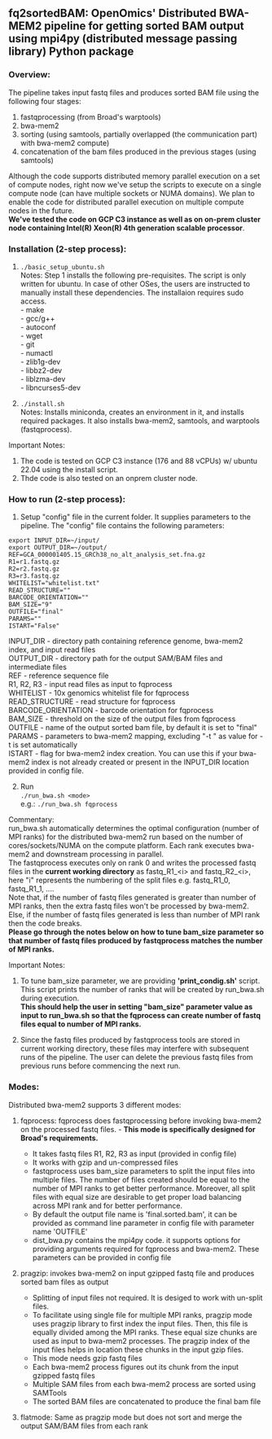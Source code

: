 ## fq2sortedBAM: OpenOmics' Distributed BWA-MEM2 pipeline for getting sorted BAM output using mpi4py (distributed message passing library) Python package
### Overview:
The pipeline takes input fastq files and produces sorted BAM file using the following four stages:
1. fastqprocessing (from Broad's warptools)
2. bwa-mem2
3. sorting (using samtools, partially overlapped (the communication part) with bwa-mem2 compute)
4. concatenation of the bam files produced in the previous stages (using samtools)

Although the code supports distributed memory parallel execution on a set of compute nodes, right now we've setup the scripts to execute on a single compute node (can have multiple sockets or NUMA domains). We plan to enable the code for distributed parallel execution on multiple compute nodes in the future.  
**We've tested the code on GCP C3 instance as well as on on-prem cluster node containing Intel(R) Xeon(R) 4th generation scalable processor**.


### Installation (2-step process):
1. ```./basic_setup_ubuntu.sh```  
Notes: Step 1 installs the following pre-requisites. The script is only written for ubuntu. In case of other OSes, the users are instructed to manually install these dependencies. The installaion requires sudo access.  
       - make  
       - gcc/g++  
       - autoconf  
       - wget  
       - git  
       - numactl  
       - zlib1g-dev  
       - libbz2-dev  
       - liblzma-dev  
       - libncurses5-dev  

2. ```./install.sh```   
Notes:  Installs miniconda, creates an environment in it, and installs required packages. It also installs bwa-mem2, samtools, and warptools (fastqprocess).  

Important Notes:    
1. The code is tested on GCP C3 instance (176 and 88 vCPUs) w/ ubuntu 22.04 using the install script.  
2. Thde code is also tested on an onprem cluster node.  

### How to run (2-step process):  
1. Setup "config" file in the current folder. It supplies parameters to the pipeline. The "config" file contains the following parameters:  
```
export INPUT_DIR=~/input/  
export OUTPUT_DIR=~/output/  
REF=GCA_000001405.15_GRCh38_no_alt_analysis_set.fna.gz  
R1=r1.fastq.gz  
R2=r2.fastq.gz  
R3=r3.fastq.gz  
WHITELIST="whitelist.txt"  
READ_STRUCTURE=""  
BARCODE_ORIENTATION=""  
BAM_SIZE="9"  
OUTFILE="final"  
PARAMS=""  
ISTART="False"  
```  

INPUT_DIR - directory path containing reference genome, bwa-mem2 index, and input read files  
OUTPUT_DIR - directory path for the output SAM/BAM files and intermediate files  
REF - reference sequence file  
R1, R2, R3 - input read files as input to fqprocess  
WHITELIST - 10x genomics whitelist file for fqprocess  
READ_STRUCTURE - read structure for fqprocess  
BARCODE_ORIENTATION - barcode orientation for fqprocess  
BAM_SIZE - threshold on the size of the output files from fqprocess  
OUTFILE - name of the output sorted bam file, by default it is set to "final"  
PARAMS - parameters to bwa-mem2 mapping, excluding "-t <threads>" as value for -t is set automatically  
ISTART    - flag for bwa-mem2 index creation. You can use this if your bwa-mem2 index is not already created or present in the INPUT_DIR location provided in config file.     

2. Run  
```./run_bwa.sh <mode>```  
e.g.: ```./run_bwa.sh fqprocess```

Commentary:  
run_bwa.sh automatically determines the optimal configuration (number of MPI ranks) for the distributed bwa-mem2 run based on the number of cores/sockets/NUMA on the compute platform. Each rank executes bwa-mem2 and downstream processing in parallel.  
The fastqprocess executes only on rank 0 and writes the processed fastq files in the **current working directory** as fastq\_R1\_\<i\> and fastq\_R2\_\<i\>, here "i" represents the numbering of the split files e.g. fastq\_R1\_0, fastq\_R1\_1, ....  
Note that, if the number of fastq files generated is greater than number of MPI ranks, then the extra fastq files won't be processed by bwa-mem2. Else, if the number of fastq files generated is less than number of MPI rank then the code breaks.  
**Please go through the notes below on how to tune bam_size parameter so that number of fastq files produced by fastqprocess matches the number of MPI ranks.**

Important Notes:  
1. To tune bam_size parameter, we are providing **'print_condig.sh'** script.  
This script prints the number of ranks that will be created by run_bwa.sh during execution.  
**This should help the user in setting "bam_size" parameter value as input to run_bwa.sh so that the fqprocess can create number of fastq files equal to  number of MPI ranks.**

2. Since the fastq files produced by fastqprocess tools are stored in current working directory, these files may interfere with subsequent runs of the pipeline. The user can delete the previous fastq files from previous runs before commencing the next run.  

### Modes:  
Distributed bwa-mem2 supports 3 different modes:
1. fqprocess: fqprocess does fastqprocessing before invoking bwa-mem2 on the processed fastq files.   - **This mode is specifically designed for Broad's requirements.**  
   - It takes fastq files R1, R2, R3 as input (provided in config file)  
   - It works with gzip and un-compressed files  
   - fastqprocess uses bam_size parameters to split the input files into multiple files. The number of files created should be equal to the number of  MPI ranks to get better performance. Moreover, all split files with equal size are desirable to get proper load balancing across MPI rank and for better performance.  
   - By default the output file name is 'final.sorted.bam', it can be provided as command line parameter in config file with parameter name 'OUTFILE'  
   - dist_bwa.py contains the mpi4py code. it supports options for providing arguments required for fqprocess and bwa-mem2. These parameters can be provided in config file  

2. pragzip: invokes bwa-mem2 on input gzipped fastq file and produces sorted bam files as output  
   - Splitting of input files not required. It is desiged to work with un-split files.  
   - To facilitate using single file for multiple MPI ranks, pragzip mode uses pragzip library to first index the input files. Then, this file is equally divided among the MPI ranks. These equal size chunks are used as input to bwa-mem2 processes. The pragzip index of the input files helps in location these chunks in the input gzip files.  
   - This mode needs gzip fastq files  
   - Each bwa-mem2 process figures out its chunk from the input gzipped fastq files  
   - Multiple SAM files from each bwa-mem2 process are sorted using SAMTools  
   - The sorted BAM files are concatenated to produce the final bam file  

3. flatmode: Same as pragzip mode but does not sort and merge the output SAM/BAM files from each rank  
     
